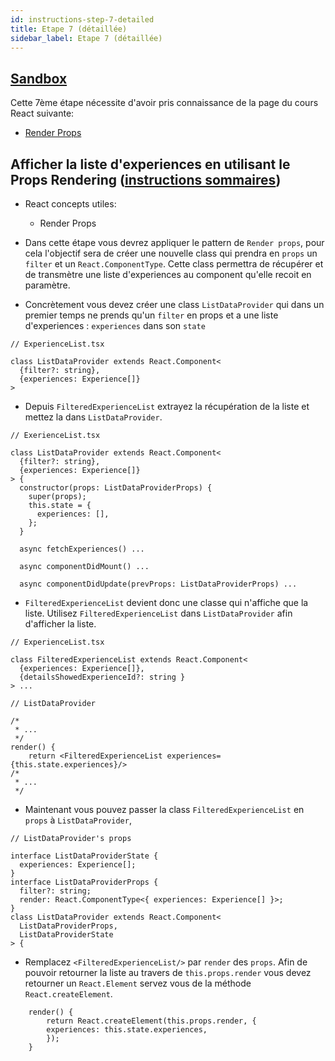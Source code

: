 ```yaml
---
id: instructions-step-7-detailed
title: Etape 7 (détaillée)
sidebar_label: Etape 7 (détaillée)
---
```


## [Sandbox](https://codesandbox.io/s/github/reactlab-dev/reactlab/tree/step-7/lab/front)

Cette 7ème étape nécessite d'avoir pris connaissance de la page du cours React suivante:

- [Render Props](../react/react-render-props)

## Afficher la liste d'experiences en utilisant le Props Rendering ([instructions sommaires](./step-7-summary.md))

- React concepts utiles:

  - Render Props

- Dans cette étape vous devrez appliquer le pattern de `Render props`, pour cela l'objectif sera de créer une nouvelle class qui prendra en `props` un `filter` et un `React.ComponentType`. Cette class permettra de récupérer et de transmètre une liste d'experiences au component qu'elle recoit en paramètre.

- Concrètement vous devez créer une class `ListDataProvider` qui dans un premier temps ne prends qu'un `filter` en props et a une liste d'experiences : `experiences` dans son `state`

```tsx
// ExperienceList.tsx

class ListDataProvider extends React.Component<
  {filter?: string},
  {experiences: Experience[]}
>
```

- Depuis `FilteredExperienceList` extrayez la récupération de la liste et mettez la dans `ListDataProvider`.

```tsx
// ExerienceList.tsx

class ListDataProvider extends React.Component<
  {filter?: string},
  {experiences: Experience[]}
> {
  constructor(props: ListDataProviderProps) {
    super(props);
    this.state = {
      experiences: [],
    };
  }

  async fetchExperiences() ...

  async componentDidMount() ...

  async componentDidUpdate(prevProps: ListDataProviderProps) ...

```

- `FilteredExperienceList` devient donc une classe qui n'affiche que la liste. Utilisez `FilteredExperienceList` dans `ListDataProvider` afin d'afficher la liste.

```tsx
// ExperienceList.tsx

class FilteredExperienceList extends React.Component<
  {experiences: Experience[]},
  {detailsShowedExperienceId?: string }
> ...

// ListDataProvider

/*
 * ...
 */
render() {
    return <FilteredExperienceList experiences={this.state.experiences}/>
/*
 * ...
 */

```

- Maintenant vous pouvez passer la class `FilteredExperienceList` en `props` à `ListDataProvider`,

```tsx
// ListDataProvider's props

interface ListDataProviderState {
  experiences: Experience[];
}
interface ListDataProviderProps {
  filter?: string;
  render: React.ComponentType<{ experiences: Experience[] }>;
}
class ListDataProvider extends React.Component<
  ListDataProviderProps,
  ListDataProviderState
> {
```

- Remplacez `<FilteredExperienceList/>` par `render` des `props`. Afin de pouvoir retourner la liste au travers de `this.props.render` vous devez retourner un `React.Element` servez vous de la méthode `React.createElement`.

```tsx
    render() {
        return React.createElement(this.props.render, {
        experiences: this.state.experiences,
        });
    }
```

